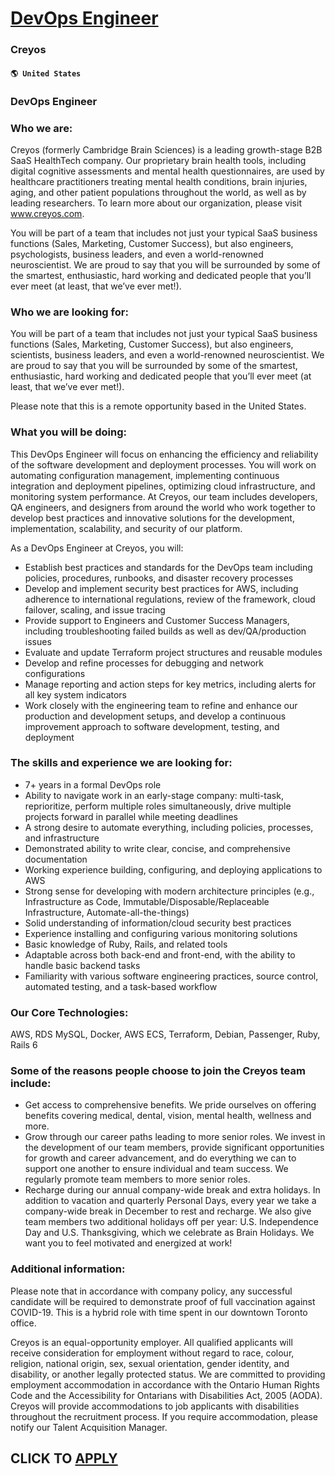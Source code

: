 # [DevOps Engineer](https://www.remotewlb.com/apply/devops-engineer-77738)  
### Creyos  
#### `🌎 United States`  

### DevOps Engineer

### Who we are:  
  

Creyos (formerly Cambridge Brain Sciences) is a leading growth-stage B2B SaaS HealthTech company. Our proprietary brain health tools, including digital cognitive assessments and mental health questionnaires, are used by healthcare practitioners treating mental health conditions, brain injuries, aging, and other patient populations throughout the world, as well as by leading researchers. To learn more about our organization, please visit www.creyos.com.

You will be part of a team that includes not just your typical SaaS business functions (Sales, Marketing, Customer Success), but also engineers, psychologists, business leaders, and even a world-renowned neuroscientist. We are proud to say that you will be surrounded by some of the smartest, enthusiastic, hard working and dedicated people that you’ll ever meet (at least, that we’ve ever met!).

### Who we are looking for:

You will be part of a team that includes not just your typical SaaS business functions (Sales, Marketing, Customer Success), but also engineers, scientists, business leaders, and even a world-renowned neuroscientist. We are proud to say that you will be surrounded by some of the smartest, enthusiastic, hard working and dedicated people that you’ll ever meet (at least, that we’ve ever met!).

Please note that this is a remote opportunity based in the United States.

### What you will be doing:

This DevOps Engineer will focus on enhancing the efficiency and reliability of the software development and deployment processes. You will work on automating configuration management, implementing continuous integration and deployment pipelines, optimizing cloud infrastructure, and monitoring system performance. At Creyos, our team includes developers, QA engineers, and designers from around the world who work together to develop best practices and innovative solutions for the development, implementation, scalability, and security of our platform.  

As a DevOps Engineer at Creyos, you will:

  * Establish best practices and standards for the DevOps team including policies, procedures, runbooks, and disaster recovery processes
  * Develop and implement security best practices for AWS, including adherence to international regulations, review of the framework, cloud failover, scaling, and issue tracing 
  * Provide support to Engineers and Customer Success Managers, including troubleshooting failed builds as well as dev/QA/production issues
  * Evaluate and update Terraform project structures and reusable modules
  * Develop and refine processes for debugging and network configurations
  * Manage reporting and action steps for key metrics, including alerts for all key system indicators
  * Work closely with the engineering team to refine and enhance our production and development setups, and develop a continuous improvement approach to software development, testing, and deployment

### The skills and experience we are looking for:

  * 7+ years in a formal DevOps role
  * Ability to navigate work in an early-stage company: multi-task, reprioritize, perform multiple roles simultaneously, drive multiple projects forward in parallel while meeting deadlines
  * A strong desire to automate everything, including policies, processes, and infrastructure
  * Demonstrated ability to write clear, concise, and comprehensive documentation
  * Working experience building, configuring, and deploying applications to AWS
  * Strong sense for developing with modern architecture principles (e.g., Infrastructure as Code, Immutable/Disposable/Replaceable Infrastructure, Automate-all-the-things)
  * Solid understanding of information/cloud security best practices
  * Experience installing and configuring various monitoring solutions
  * Basic knowledge of Ruby, Rails, and related tools
  * Adaptable across both back-end and front-end, with the ability to handle basic backend tasks
  * Familiarity with various software engineering practices, source control, automated testing, and a task-based workflow

### Our Core Technologies:

AWS, RDS MySQL, Docker, AWS ECS, Terraform, Debian, Passenger, Ruby, Rails 6

### Some of the reasons people choose to join the Creyos team include:

  * Get access to comprehensive benefits. We pride ourselves on offering benefits covering medical, dental, vision, mental health, wellness and more.
  * Grow through our career paths leading to more senior roles. We invest in the development of our team members, provide significant opportunities for growth and career advancement, and do everything we can to support one another to ensure individual and team success. We regularly promote team members to more senior roles.
  * Recharge during our annual company-wide break and extra holidays. In addition to vacation and quarterly Personal Days, every year we take a company-wide break in December to rest and recharge. We also give team members two additional holidays off per year: U.S. Independence Day and U.S. Thanksgiving, which we celebrate as Brain Holidays. We want you to feel motivated and energized at work! 

### Additional information:

Please note that in accordance with company policy, any successful candidate will be required to demonstrate proof of full vaccination against COVID-19. This is a hybrid role with time spent in our downtown Toronto office.

Creyos is an equal-opportunity employer. All qualified applicants will receive consideration for employment without regard to race, colour, religion, national origin, sex, sexual orientation, gender identity, and disability, or another legally protected status. We are committed to providing employment accommodation in accordance with the Ontario Human Rights Code and the Accessibility for Ontarians with Disabilities Act, 2005 (AODA). Creyos will provide accommodations to job applicants with disabilities throughout the recruitment process. If you require accommodation, please notify our Talent Acquisition Manager.

  
## CLICK TO [APPLY](https://www.remotewlb.com/apply/devops-engineer-77738)

